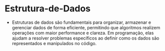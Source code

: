 
# Estrutura-de-Dados

- Estruturas de dados são fundamentais para organizar, armazenar e gerenciar dados de forma eficiente, permitindo que algoritmos realizem operações com maior performance e clareza. Em programação, elas ajudam a resolver problemas específicos ao definir como os dados são representados e manipulados no código.
